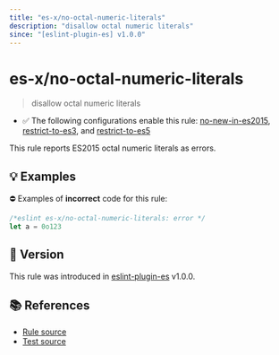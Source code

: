 ```yaml
---
title: "es-x/no-octal-numeric-literals"
description: "disallow octal numeric literals"
since: "[eslint-plugin-es] v1.0.0"
---
```


# es-x/no-octal-numeric-literals
> disallow octal numeric literals

- ✅ The following configurations enable this rule: [no-new-in-es2015], [restrict-to-es3], and [restrict-to-es5]

This rule reports ES2015 octal numeric literals as errors.

## 💡 Examples

⛔ Examples of **incorrect** code for this rule:

<eslint-playground type="bad">

```js
/*eslint es-x/no-octal-numeric-literals: error */
let a = 0o123
```

</eslint-playground>

## 🚀 Version

This rule was introduced in [eslint-plugin-es] v1.0.0.

[eslint-plugin-es]: https://github.com/mysticatea/eslint-plugin-es

## 📚 References

- [Rule source](https://github.com/eslint-community/eslint-plugin-es-x/blob/master/lib/rules/no-octal-numeric-literals.js)
- [Test source](https://github.com/eslint-community/eslint-plugin-es-x/blob/master/tests/lib/rules/no-octal-numeric-literals.js)

[no-new-in-es2015]: ../configs/index.md#no-new-in-es2015
[restrict-to-es3]: ../configs/index.md#restrict-to-es3
[restrict-to-es5]: ../configs/index.md#restrict-to-es5

